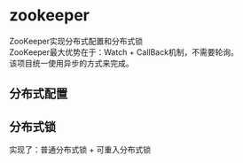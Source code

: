 # zookeeper
ZooKeeper实现分布式配置和分布式锁  
ZooKeeper最大优势在于：Watch + CallBack机制，不需要轮询。  
该项目统一使用异步的方式来完成。  
## 分布式配置  
## 分布式锁  
实现了：普通分布式锁 + 可重入分布式锁
